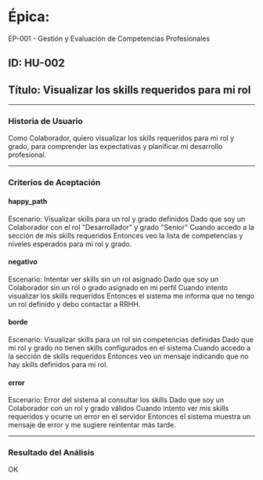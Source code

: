 # Épica: 
EP-001 - Gestión y Evaluación de Competencias Profesionales

## ID: HU-002  
## Título: Visualizar los skills requeridos para mi rol

---

### Historia de Usuario

Como Colaborador, quiero visualizar los skills requeridos para mi rol y grado, para comprender las expectativas y planificar mi desarrollo profesional.

---

### Criterios de Aceptación

#### happy_path
Escenario: Visualizar skills para un rol y grado definidos
Dado que soy un Colaborador con el rol "Desarrollador" y grado "Senior"
Cuando accedo a la sección de mis skills requeridos
Entonces veo la lista de competencias y niveles esperados para mi rol y grado.

#### negativo
Escenario: Intentar ver skills sin un rol asignado
Dado que soy un Colaborador sin un rol o grado asignado en mi perfil
Cuando intento visualizar los skills requeridos
Entonces el sistema me informa que no tengo un rol definido y debo contactar a RRHH.

#### borde
Escenario: Visualizar skills para un rol sin competencias definidas
Dado que mi rol y grado no tienen skills configurados en el sistema
Cuando accedo a la sección de skills requeridos
Entonces veo un mensaje indicando que no hay skills definidos para mi rol.

#### error
Escenario: Error del sistema al consultar los skills
Dado que soy un Colaborador con un rol y grado válidos
Cuando intento ver mis skills requeridos y ocurre un error en el servidor
Entonces el sistema muestra un mensaje de error y me sugiere reintentar más tarde.

---

### Resultado del Análisis  
OK

